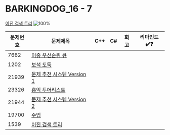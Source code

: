 # BARKINGDOG_16 - 7

[이진 검색 트리](https://github.com/encrypted-def/basic-algo-lecture/blob/master/workbook/0x16.md)
![100%](https://progress-bar.xyz/0/?scale=7&title=progress&width=500&color=babaca&suffix=/7)

| 문제번호 | 문제제목                                           | C++ | C#  | 회고 | 리마인드✔️❓ |
| -------- | -------------------------------------------------- | --- | --- | ---- | ------------ |
| 7662     | [이중 우선순위 큐](https://boj.kr/7662)            |     |     |      |              |
| 1202     | [보석 도둑](https://boj.kr/1202)                   |     |     |      |              |
| 21939    | [문제 추천 시스템 Version 1](https://boj.kr/21939) |     |     |      |              |
| 23326    | [홍익 투어리스트](https://boj.kr/23326)            |     |     |      |              |
| 21944    | [문제 추천 시스템 Version 2](https://boj.kr/21944) |     |     |      |              |
| 19700    | [수업](https://boj.kr/19700)                       |     |     |      |              |
| 1539     | [이진 검색 트리](https://boj.kr/1539)              |     |     |      |              |

